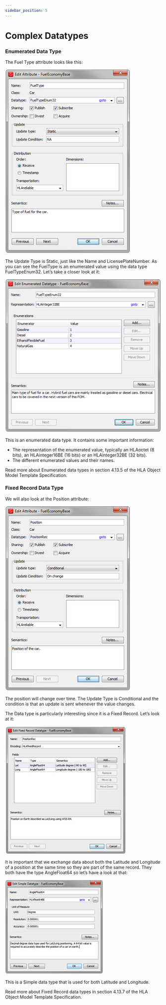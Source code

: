 ```yaml
---
sidebar_position: 5
---
```


# Complex Datatypes

### Enumerated Data Type

The Fuel Type attribute looks like this:

![The Fuel Type attribute](img/fuel_type_attribute.png)

The Update Type is Static, just like the Name and LicensePlateNumber. As you can see the FuelType is an enumerated value using the data type FuelTypeEnum32. Let’s take a closer look at it:

![The Fuel Type enumerated value](img/enumerated_type.png)

This is an enumerated data type. It contains some important information:
- The representation of the enumerated value, typically an HLAoctet (8 bits), an HLAinteger16BE (16 bits) or an HLAinteger32BE (32 bits). 
- The different enumerated values and their names. 

Read more about Enumerated data types in section 4.13.5 of the HLA Object Model Template Specification.

### Fixed Record Data Type

We will also look at the Position attribute:

![The Position Attribute](img/position_attribute.png)

The position will change over time. The Update Type is Conditional and the condition is that an update is sent whenever the value changes. 

The Data type is particularly interesting since it is a Fixed Record. Let’s look at it:

![The PositionRec Fixed Record Data Type](img/positionrec_fixed.png)

It is important that we exchange data about both the Latitude and Longitude of a position at the same time so they are part of the same record. They both have the type AngleFloat64 so let’s have a look at that:

![The Angle Simple Data Type](img/angle_simple_data.png)

This is a Simple data type that is used for both Latitude and Longitude.

Read more about Fixed Record data types in section 4.13.7 of the HLA Object Model Template Specification.